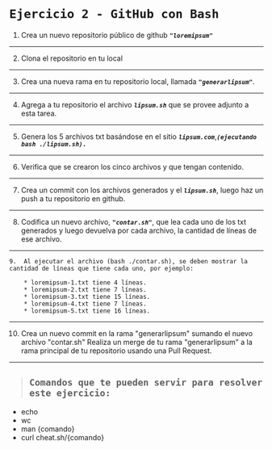 <!-- loremipsum -->
# **`Ejercicio 2 - GitHub con Bash`** #

1. Crea un nuevo repositorio público de github ***`"loremipsum"`***
---
2. Clona el repositorio en tu local
---
3. Crea una nueva rama en tu repositorio local, llamada ***`"generarlipsum"`***.
---
4. Agrega  a tu repositorio el archivo ***`lipsum.sh`*** que se provee adjunto a esta tarea.
---
5. Genera los 5 archivos txt basándose en el sitio ***`lipsum.com`***,***`(ejecutando bash ./lipsum.sh).`***
---
6. Verifica que se crearon los cinco archivos y que tengan contenido.
---
7. Crea un commit con los archivos generados y el ***`lipsum.sh`***, luego haz un push a tu repositorio en github.
---
8. Codifica un nuevo archivo, ***`"contar.sh"`***, que lea cada uno de los txt generados y luego devuelva por cada archivo, la cantidad de líneas de ese archivo.
---
```
9.  Al ejecutar el archivo (bash ./contar.sh), se deben mostrar la cantidad de líneas que tiene cada uno, por ejemplo:
    
    * loremipsum-1.txt tiene 4 líneas.
    * loremipsum-2.txt tiene 7 líneas.
    * loremipsum-3.txt tiene 15 líneas.
    * loremipsum-4.txt tiene 7 líneas.
    * loremipsum-5.txt tiene 16 líneas.
```
---
10. Crea un nuevo commit en la rama "generarlipsum" sumando el nuevo archivo "contar.sh"
Realiza un merge de tu rama "generarlipsum" a la rama principal de tu repositorio usando una Pull Request.
---

>## **`Comandos que te pueden servir para resolver este ejercicio:`** ##

* echo
* wc
* man {comando}
* curl cheat.sh/{comando}
